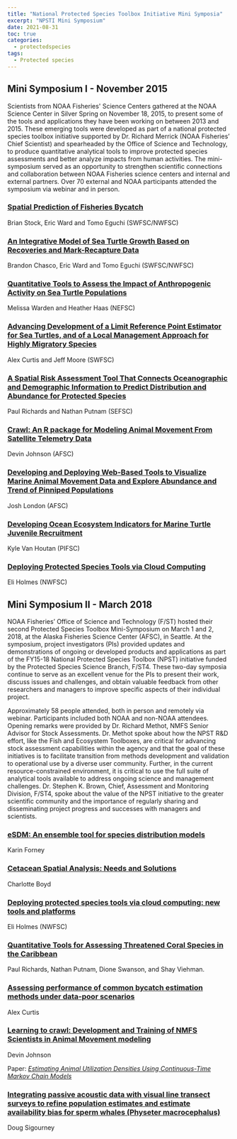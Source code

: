 ```yaml
---
title: "National Protected Species Toolbox Initiative Mini Symposia"
excerpt: "NPSTI Mini Symposium"
date: 2021-08-31
toc: true
categories:
  - protectedspecies
tags:
  - Protected species
---
```


## Mini Symposium I - November 2015

Scientists from NOAA Fisheries' Science Centers gathered at the NOAA Science Center in Silver Spring on November 18, 2015, to present some of the tools and applications they have been working on between 2013 and 2015. These emerging tools were developed as part of a national protected species toolbox initiative supported by Dr. Richard Merrick (NOAA Fisheries’ Chief Scientist) and spearheaded by the Office of Science and Technology, to produce quantitative analytical tools to improve protected species assessments and better analyze impacts from human activities. The mini-symposium served as an opportunity to strengthen scientific connections and collaboration between NOAA Fisheries science centers and internal and external partners. Over 70 external and NOAA participants attended the symposium via webinar and in person.

### [Spatial Prediction of Fisheries Bycatch](https://media.fisheries.noaa.gov/dam-migration/pstsymposium_brianstock_nov2015a.pdf)

Brian Stock, Eric Ward and Tomo Eguchi (SWFSC/NWFSC)

### [An Integrative Model of Sea Turtle Growth Based on Recoveries and Mark-Recapture Data](https://media.fisheries.noaa.gov/dam-migration/pstsymposium_brandon_nov2015.pdf)

Brandon Chasco, Eric Ward and Tomo Eguchi (SWFSC/NWFSC)

### [Quantitative Tools to Assess the Impact of Anthropogenic Activity on Sea Turtle Populations](https://media.fisheries.noaa.gov/dam-migration/pstsymposium_melissawarden_nov2015.pdf)

Melissa Warden and Heather Haas (NEFSC)

### [Advancing Development of a Limit Reference Point Estimator for Sea Turtles, and of a Local Management Approach for Highly Migratory Species](https://media.fisheries.noaa.gov/dam-migration/pstsymposium_alexcurtis_nov2015_a.pdf)

Alex Curtis and Jeff Moore (SWFSC)

### [A Spatial Risk Assessment Tool That Connects Oceanographic and Demographic Information to Predict Distribution and Abundance for Protected Species](https://media.fisheries.noaa.gov/dam-migration/pstsymposium_nathanputman_nov2015.pdf)

Paul Richards and Nathan Putnam (SEFSC)

### [Crawl: An R package for Modeling Animal Movement From Satellite Telemetry Data](https://media.fisheries.noaa.gov/dam-migration/pstsymposium_devinjohnson_nov2015.pdf)

Devin Johnson (AFSC)

### [Developing and Deploying Web-Based Tools to Visualize Marine Animal Movement Data and Explore Abundance and Trend of Pinniped Populations](https://media.fisheries.noaa.gov/dam-migration/pstsymposium_joshlondon_nov2015.pdf)

Josh London (AFSC)

### [Developing Ocean Ecosystem Indicators for Marine Turtle Juvenile Recruitment](https://media.fisheries.noaa.gov/dam-migration/pstsymposium_kylevanhoutan_nov2015.pdf)

Kyle Van Houtan (PIFSC)

### [Deploying Protected Species Tools via Cloud Computing](https://media.fisheries.noaa.gov/dam-migration/pstsymposium_eliholmes_nov2015.pdf)

Eli Holmes (NWFSC)

## Mini Symposium II - March 2018

NOAA Fisheries’ Office of Science and Technology (F/ST) hosted their second Protected Species Toolbox Mini-Symposium on March 1 and 2, 2018, at the Alaska Fisheries Science Center (AFSC), in Seattle. At the symposium, project investigators (PIs) provided updates and demonstrations of ongoing or developed products and applications as part of the FY15-18 National Protected Species Toolbox (NPST) initiative funded by the Protected Species Science Branch, F/ST4. These two-day symposia continue to serve as an excellent venue for the PIs to present their work, discuss issues and challenges, and obtain valuable feedback from other researchers and managers to improve specific aspects of their individual project.

Approximately 58 people attended, both in person and remotely via webinar. Participants included both NOAA and non-NOAA attendees. Opening remarks were provided by Dr. Richard Methot, NMFS Senior Advisor for Stock Assessments. Dr. Methot spoke about how the NPST R&D effort, like the Fish and Ecosystem Toolboxes, are critical for advancing stock assessment capabilities within the agency and that the goal of these initiatives is to facilitate transition from methods development and validation to operational use by a diverse user community. Further, in the current resource-constrained environment, it is critical to use the full suite of analytical tools available to address ongoing science and management challenges. Dr. Stephen K. Brown, Chief, Assessment and Monitoring Division, F/ST4, spoke about the value of the NPST initiative to the greater scientific community and the importance of regularly sharing and disseminating project progress and successes with managers and scientists.

### [eSDM: An ensemble tool for species distribution models](https://media.fisheries.noaa.gov/dam-migration/pstsymposium_populationassessment_forney_day1_0900_forney_esdm_presentation.pdf)

Karin Forney

### [Cetacean Spatial Analysis: Needs and Solutions](https://media.fisheries.noaa.gov/dam-migration/pstsymposium_spatialanalysis_boyd_mar_2018_%281%29.pdf)

Charlotte Boyd

### [Deploying protected species tools via cloud computing: new tools and platforms](https://media.fisheries.noaa.gov/dam-migration/pstsymposium_populationassessment_holmes_nwfsc_mini-symp-3-1-18.pdf)

Eli Holmes (NWFSC)

### [Quantitative Tools for Assessing Threatened Coral Species in the Caribbean](https://media.fisheries.noaa.gov/dam-migration/pstsymposium_coralteam_swanson_wkshp2pres2018_final.pdf)

Paul Richards, Nathan Putnam, Dione Swanson, and Shay Viehman.

### [Assessing performance of common bycatch estimation methods under data-poor scenarios](https://media.fisheries.noaa.gov/dam-migration/pstsymposium_populationassessment_curtis_2018_pstminisymposium.pdf)

Alex Curtis

### [Learning to crawl: Development and Training of NMFS Scientists in Animal Movement modeling](https://media.fisheries.noaa.gov/dam-migration/pstsymposium_spatialanalysis_johnson_london_johnson.pdf)

Devin Johnson 

Paper: [*Estimating Animal Utilization Densities Using Continuous-Time Markov Chain Models*](https://besjournals.onlinelibrary.wiley.com/doi/full/10.1111/2041-210X.12967)

### [Integrating passive acoustic data with visual line transect surveys to refine population estimates and estimate availability bias for sperm whales (Physeter macrocephalus)](https://media.fisheries.noaa.gov/dam-migration/pstsymposium_spatialanalysis_sigourney_modelling_passive_acoustic_data.pdf)

Doug Sigourney

